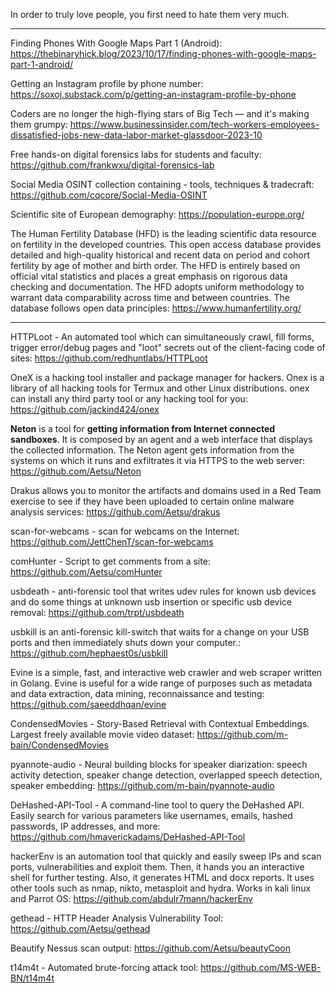 In order to truly love people, you first need to hate them very much.

----

Finding Phones With Google Maps Part 1 (Android): https://thebinaryhick.blog/2023/10/17/finding-phones-with-google-maps-part-1-android/

Getting an Instagram profile by phone number: https://soxoj.substack.com/p/getting-an-instagram-profile-by-phone

Coders are no longer the high-flying stars of Big Tech — and it's making them grumpy: https://www.businessinsider.com/tech-workers-employees-dissatisfied-jobs-new-data-labor-market-glassdoor-2023-10

Free hands-on digital forensics labs for students and faculty: https://github.com/frankwxu/digital-forensics-lab

Social Media OSINT collection containing - tools, techniques & tradecraft: https://github.com/cqcore/Social-Media-OSINT

Scientific site of European demography: https://population-europe.org/ 

The Human Fertility Database (HFD) is the leading scientific data resource on fertility in the developed countries. This open access database provides detailed and high-quality historical and recent data on period and cohort fertility by age of mother and birth order. The HFD is entirely based on official vital statistics and places a great emphasis on rigorous data checking and documentation. The HFD adopts uniform methodology to warrant data comparability across time and between countries. The database follows open data principles: https://www.humanfertility.org/

----

HTTPLoot - An automated tool which can simultaneously crawl, fill forms, trigger error/debug pages and "loot" secrets out of the client-facing code of sites: https://github.com/redhuntlabs/HTTPLoot

OneX is a hacking tool installer and package manager for hackers. Onex is a library of all hacking tools for Termux and other Linux distributions. onex can install any third party tool or any hacking tool for you: https://github.com/jackind424/onex

**Neton** is a tool for **getting information from Internet connected sandboxes**. It is composed by an agent and a web interface that displays the collected information. The Neton agent gets information from the systems on which it runs and exfiltrates it via HTTPS to the web server: https://github.com/Aetsu/Neton

Drakus allows you to monitor the artifacts and domains used in a Red Team exercise to see if they have been uploaded to certain online malware analysis services: https://github.com/Aetsu/drakus

scan-for-webcams - scan for webcams on the Internet: https://github.com/JettChenT/scan-for-webcams

comHunter - Script to get comments from a site: https://github.com/Aetsu/comHunter

usbdeath - anti-forensic tool that writes udev rules for known usb devices and do some things at unknown usb insertion or specific usb device removal: https://github.com/trpt/usbdeath

usbkill is an anti-forensic kill-switch that waits for a change on your USB ports and then immediately shuts down your computer.: https://github.com/hephaest0s/usbkill

Evine is a simple, fast, and interactive web crawler and web scraper written in Golang. Evine is useful for a wide range of purposes such as metadata and data extraction, data mining, reconnaissance and testing: https://github.com/saeeddhqan/evine

CondensedMovies - Story-Based Retrieval with Contextual Embeddings. Largest freely available movie video dataset: https://github.com/m-bain/CondensedMovies

pyannote-audio - Neural building blocks for speaker diarization: speech activity detection, speaker change detection, overlapped speech detection, speaker embedding: https://github.com/m-bain/pyannote-audio

DeHashed-API-Tool - A command-line tool to query the DeHashed API. Easily search for various parameters like usernames, emails, hashed passwords, IP addresses, and more: https://github.com/hmaverickadams/DeHashed-API-Tool

hackerEnv is an automation tool that quickly and easily sweep IPs and scan ports, vulnerabilities and exploit them. Then, it hands you an interactive shell for further testing. Also, it generates HTML and docx reports. It uses other tools such as nmap, nikto, metasploit and hydra. Works in kali linux and Parrot OS: https://github.com/abdulr7mann/hackerEnv

gethead - HTTP Header Analysis Vulnerability Tool: https://github.com/Aetsu/gethead

Beautify Nessus scan output: https://github.com/Aetsu/beautyCoon

t14m4t - Automated brute-forcing attack tool: https://github.com/MS-WEB-BN/t14m4t





